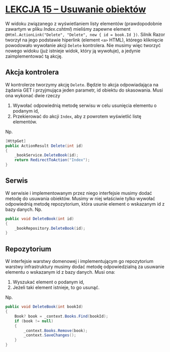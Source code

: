 # [LEKCJA 15 – Usuwanie obiektów](https://kurs.szkoladotneta.pl/zostan-programista-asp-net/tydzien-8-od-widoku-do-modelu/lekcja-15-usuwanie-obiektow/)
W widoku związanego z wyświetlaniem listy elementów (prawdopodobnie zawartym w pliku _Index.cshtml_) mieliśmy zapewne element `@Html.ActionLink("Delete", "Delete", new { id = book.Id })`. Silnik Razor tworzył na jego podstawie hiperlink (element `<a>` HTML), którego kliknięcie powodowało wywołanie akcji `Delete` kontrolera. Nie musimy więc tworzyć nowego widoku (już istnieje widok, który ją wywołuje), a jedynie zaimplementować tą akcję.
## Akcja kontrolera
W kontrolerze tworzymy akcję `Delete`. Będzie to akcja odpowiadająca na żądania GET i przyjmująca jeden parametr, id obiektu do skasowania. Musi ona wykonać dwie rzeczy
1. Wywołać odpowiednią metodę serwisu w celu usunięcia elementu o podanym id,
2. Przekierować do akcji `Index`, aby z powrotem wyświetlić listę elementów.

Np.
```csharp
[HttpGet]
public ActionResult Delete(int id)
{
    _bookService.DeleteBook(id);
    return RedirectToAction("Index");
}
```
## Serwis
W serwisie i implementowanym przez niego interfejsie musimy dodać metodę do usuwania obiektów. Musimy w niej właściwie tylko wywołać odpowiednią metodę repozytorium, która usunie element o wskazanym id z bazy danych. Np.
```csharp
public void DeleteBook(int id)
{
    _bookRepository.DeleteBook(id);
}
```
## Repozytorium
W interfejsie warstwy domenowej i implementującym go repozytorium warstwy infrastruktury musimy dodać metodę odpowiedzialną za usuwanie elementu o wskazanym id z bazy danych. Musi ona:
1. Wyszukać element o podanym id,
2. Jeżeli taki element istnieje, to go usunąć.

Np.
```csharp
public void DeleteBook(int bookId)
{
    Book? book = _context.Books.Find(bookId);
    if (book != null)
    {
        _context.Books.Remove(book);
        _context.SaveChanges();
    }
}
```
